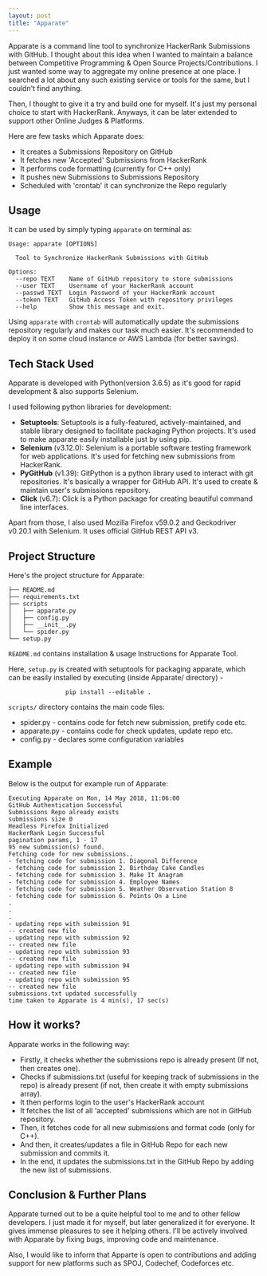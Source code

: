 ```yaml
---
layout: post
title: "Apparate"
---
```


Apparate is a command line tool to synchronize HackerRank Submissions with GitHub. I thought about this idea when I wanted to maintain a balance between Competitive Programming & Open Source Projects/Contributions. I just wanted some way to aggregate my online presence at one place. I searched a lot about any such existing service or tools for the same, but I couldn't find anything.

Then, I thought to give it a try and build one for myself. It's just my personal choice to start with HackerRank. Anyways, it can be later extended to support other Online Judges & Platforms.

Here are few tasks which Apparate does:

* It creates a Submissions Repository on GitHub
* It fetches new 'Accepted' Submissions from HackerRank
* It performs code formatting (currently for C++ only)
* It pushes new Submissions to Submissions Repository
* Scheduled with 'crontab' it can synchronize the Repo regularly

## Usage

It can be used by simply typing `apparate` on terminal as:

```
Usage: apparate [OPTIONS]

  Tool to Synchronize HackerRank Submissions with GitHub

Options:
  --repo TEXT    Name of GitHub repository to store submissions
  --user TEXT    Username of your HackerRank account
  --passwd TEXT  Login Password of your HackerRank account
  --token TEXT   GitHub Access Token with repository privileges
  --help         Show this message and exit.
```

Using `apparate` with `crontab` will automatically update the submissions repository regularly and makes our task much easier. It's recommended to deploy it on some cloud instance or AWS Lambda (for better savings). 

## Tech Stack Used

Apparate is developed with Python(version 3.6.5) as it's good for rapid development & also supports Selenium. 

I used following python libraries for development:
 - **Setuptools**: Setuptools is a fully-featured, actively-maintained, and stable library designed to facilitate packaging Python projects. It's used to make apparate easily installable just by using pip.
 - **Selenium** (v3.12.0): Selenium is a portable software testing framework for web applications. It's used for fetching new submissions from HackerRank.
 - **PyGitHub** (v1.39): GitPython is a python library used to interact with git repositories. It's basically a wrapper for GitHub API. It's used to create & maintain user's submissions repository. 
 - **Click** (v6.7): Click is a Python package for creating beautiful command line interfaces.

Apart from those, I also used Mozilla Firefox v59.0.2 and Geckodriver v0.20.1 with Selenium. It uses official GitHub REST API v3.

## Project Structure
Here's the project structure for Apparate:
```
├── README.md
├── requirements.txt
├── scripts
│   ├── apparate.py
│   ├── config.py
│   ├── __init__.py
│   └── spider.py
└── setup.py
```
`README.md` contains installation & usage Instructions for Apparate Tool.

Here, `setup.py` is created with setuptools for packaging apparate, which can be easily installed by executing (inside Apparate/ directory) -

                    pip install --editable .

`scripts/` directory contains the main code files:
 - spider.py - contains code for fetch new submission, pretify code etc.
 - apparate.py - contains code for check updates, update repo etc. 
 - config.py - declares some configuration variables

## Example
   Below is the output for example run of Apparate:
   ```
Executing Apparate on Mon, 14 May 2018, 11:06:00
GitHub Authentication Successful
Submissions Repo already exists
submissions size 0
Headless Firefox Initialized
HackerRank Login Successful
pagination params, 1 - 17
95 new submission(s) found.
Fetching code for new submissions..
- fetching code for submission 1. Diagonal Difference
- fetching code for submission 2. Birthday Cake Candles
- fetching code for submission 3. Make It Anagram
- fetching code for submission 4. Employee Names
- fetching code for submission 5. Weather Observation Station 8
- fetching code for submission 6. Points On a Line
   .
   .
   .
- updating repo with submission 91 
   -- created new file 
- updating repo with submission 92 
   -- created new file 
- updating repo with submission 93
   -- created new file 
- updating repo with submission 94 
   -- created new file 
- updating repo with submission 95 
   -- created new file 
submissions.txt updated successfully 
time taken to Apparate is 4 min(s), 17 sec(s)
   ```
## How it works?

Apparate works in the following way:
 - Firstly, it checks whether the submissions repo is already present (If not, then creates one).
 - Checks if submissions.txt (useful for keeping track of submissions in the repo) is already present (if not, then create it with empty submissions array).
 - It then performs login to the user's HackerRank account 
 - It fetches the list of all 'accepted' submissions which are not in GitHub repository.
 - Then, it fetches code for all new submissions and format code (only for C++).
 - And then, it creates/updates a file in GitHub Repo for each new submission and commits it.
 - In the end, it updates the submissions.txt in the GitHub Repo by adding the new list of submissions.

## Conclusion & Further Plans
Apparate turned out to be a quite helpful tool to me and to other fellow developers. I just made it for myself, but later generalized it for everyone. It gives immense pleasures to see it helping others. I'll be actively involved with Apparate by fixing bugs, improving code and maintenance.  

Also, I would like to inform that Apparte is open to contributions and adding support for new platforms such as SPOJ, Codechef, Codeforces etc.

